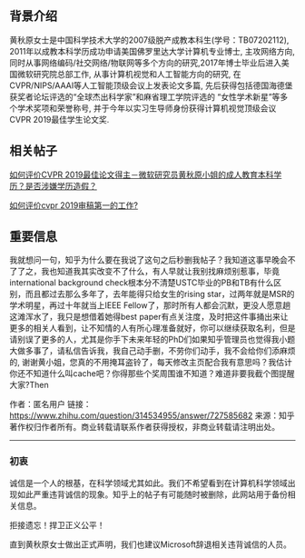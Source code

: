 ## 背景介绍

黄秋原女士是中国科学技术大学的2007级脱产成教本科生(学号：TB07202112), 2011年以成教本科学历成功申请美国佛罗里达大学计算机专业博士, 主攻网络方向, 同时从事网络编码/社交网络/物联网等多个方向的研究,2017年博士毕业后进入美国微软研究院总部工作, 从事计算机视觉和人工智能方向的研究, 在CVPR/NIPS/AAAI等人工智能顶级会议上发表论文多篇, 先后获得包括德国海德堡获奖者论坛评选的“全球杰出科学家”和麻省理工学院评选的 “女性学术新星”等多个学术奖项和荣誉称号, 并于今年以实习生导师身份获得计算机视觉顶级会议CVPR 2019最佳学生论文奖.


## 相关帖子

[如何评价CVPR 2019最佳论文得主－微软研究员黄秋原小姐的成人教育本科学历？是否涉嫌学历造假？](https://www.zhihu.com/question/331746361)

[如何评价cvpr 2019审稿第一的工作?](https://www.zhihu.com/question/314534955/answer/727585682)

## 重要信息

我就想问一句，知乎为什么要在我说了这句之后秒删我帖子？我知道这事早晚会不了了之，我也知道我其实改变不了什么，有人早就让我别找麻烦别惹事，毕竟international background check根本分不清楚USTC毕业的PB和TB有什么区别，而且都过去那么多年了，去年能得只给女生的rising star，过两年就是MSR的学术明星，再过十年就当上IEEE Fellow了，那时所有人都会沉默，更没人愿意趟这滩浑水了，我只是想借着她得best paper有点关注度，及时把这件事捅出来让更多的相关人看到，让不知情的人有所心理准备就好，你可以继续获取名利，但是请别误了更多的人，尤其是你手下未来年轻的PhD们如果知乎管理员也觉得我小题大做多事了，请私信告诉我，我自己动手删，不劳你们动手，我不会给你们添麻烦的, 谢谢黄小姐，您真的不用掩耳盗铃了，每天修改主页配合我有意思吗？我估计你还不知道什么叫cache吧？你得那些个奖周围谁不知道？难道非要我截个图提醒大家?Then

作者：匿名用户
链接：https://www.zhihu.com/question/314534955/answer/727585682
来源：知乎
著作权归作者所有。商业转载请联系作者获得授权，非商业转载请注明出处。

------



### 初衷

诚信是一个人的根基，在科学领域尤其如此。我们不希望看到在计算机科学领域出现如此严重违背诚信的现象。知乎上的帖子有可能随时被删除，此网站用于备份相关信息。

拒接遗忘！捍卫正义公平！

直到黄秋原女士做出正式声明，我们也建议Microsoft辞退相关违背诚信的人员。


